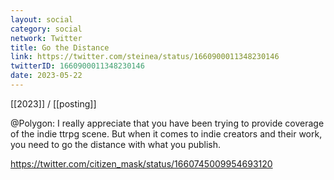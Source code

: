 ```yaml
---
layout: social
category: social
network: Twitter
title: Go the Distance
link: https://twitter.com/steinea/status/1660900011348230146
twitterID: 1660900011348230146
date: 2023-05-22
---
```


[[2023]] / [[posting]]

@Polygon: I really appreciate that you have been trying to provide coverage of the indie ttrpg scene. But when it comes to indie creators and their work, you need to go the distance with what you publish.

<https://twitter.com/citizen_mask/status/1660745009954693120>
